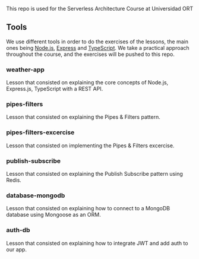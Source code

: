 This repo is used for the Serverless Architecture Course at Universidad ORT

## Tools

We use different tools in order to do the exercises of the lessons, the main ones being [Node.js](https://nodejs.org/), [Express](https://expressjs.com/) and [TypeScript](https://www.typescriptlang.org/).
We take a practical approach throughout the course, and the exercises will be pushed to this repo.

### weather-app

Lesson that consisted on explaining the core concepts of Node.js, Express.js, TypeScript with a REST API.

### pipes-filters

Lesson that consisted on explaining the Pipes & Filters pattern.

### pipes-filters-excercise

Lesson that consisted on implementing the Pipes & Filters excercise.

### publish-subscribe

Lesson that consisted on explaining the Publish Subscribe pattern using Redis.

### database-mongodb

Lesson that consisted on explaining how to connect to a MongoDB database using Mongoose as an ORM.

### auth-db

Lesson that consisted on explaining how to integrate JWT and add auth to our app.

